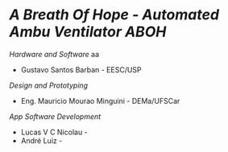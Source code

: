 # *A Breath Of Hope - Automated Ambu Ventilator ABOH*

 _*Hardware and Software*_
 aa
* Gustavo Santos Barban - EESC/USP

*Design and Prototyping*
* Eng. Mauricio Mourao Minguini - DEMa/UFSCar

*App Software Development*
* Lucas V C Nicolau - 
* André Luiz -
